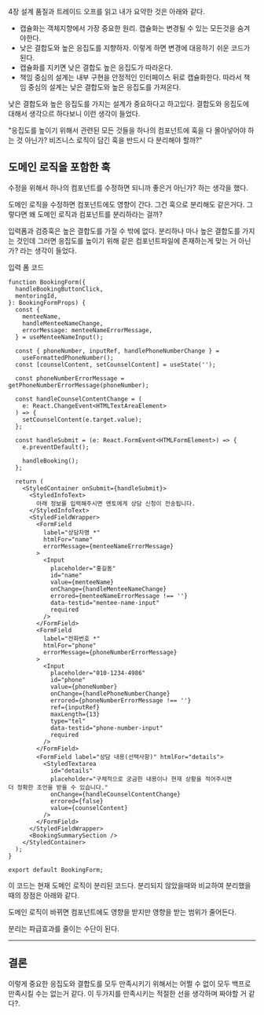 4장 설계 품질과 트레이드 오프를 읽고 내가 요약한 것은 아래와 같다.

- 캡슐화는 객체지향에서 가장 중요한 원리. 캡슐화는 변경될 수 있는 모든것을 숨겨야한다.
- 낮은 결합도와 높은 응집도를 지향하자. 이렇게 하면 변경에 대응하기 쉬운 코드가 된다.
- 캡슐화를 지키면 낮은 결합도 높은 응집도가 따라온다.
- 책임 중심의 설계는 내부 구현을 안정적인 인터페이스 뒤로 캡슐화한다. 따라서 책임 중심의 설계는 낮은 결합도와 높은 응집도를 가져온다.

낮은 결합도와 높은 응집도를 가지는 설계가 중요하다고 하고있다. 결합도와 응집도에 대해서 생각으르 하다보니 이런 생각이 들었다.

"응집도를 높이기 위해서 관련된 모든 것들을 하나의 컴포넌트에 훅을 다 몰아넣어야 하는 것 아닌가? 비즈니스 로직이 담긴 훅을 반드시 다 분리해야 할까?"

## 도메인 로직을 포함한 훅

수정을 위해서 하나의 컴포넌트를 수정하면 되니까 좋은거 아닌가? 하는 생각을 했다.

도메인 로직을 수정하면 컴포넌트에도 영향이 간다. 그건 훅으로 분리해도 같은거다. 그렇다면 왜 도메인 로직과 컴포넌트를 분리하라는 걸까?

입력폼과 검증훅은 높은 결합도를 가질 수 밖에 없다. 분리하나 마나 높은 결합도를 가지는 것인데 그러면 응집도를 높이기 위해 같은 컴포넌트파일에 존재하는게 맞는 거 아닌가? 라는 생각이 들었다.

입력 폼 코드

```tsx
function BookingForm({
  handleBookingButtonClick,
  mentoringId,
}: BookingFormProps) {
  const {
    menteeName,
    handleMenteeNameChange,
    errorMessage: menteeNameErrorMessage,
  } = useMenteeNameInput();

  const { phoneNumber, inputRef, handlePhoneNumberChange } =
    useFormattedPhoneNumber();
  const [counselContent, setCounselContent] = useState('');

  const phoneNumberErrorMessage = getPhoneNumberErrorMessage(phoneNumber);

  const handleCounselContentChange = (
    e: React.ChangeEvent<HTMLTextAreaElement>
  ) => {
    setCounselContent(e.target.value);
  };

  const handleSubmit = (e: React.FormEvent<HTMLFormElement>) => {
    e.preventDefault();

    handleBooking();
  };

  return (
    <StyledContainer onSubmit={handleSubmit}>
      <StyledInfoText>
        아래 정보를 입력해주시면 멘토에게 상담 신청이 전송됩니다.
      </StyledInfoText>
      <StyledFieldWrapper>
        <FormField
          label="상담자명 *"
          htmlFor="name"
          errorMessage={menteeNameErrorMessage}
        >
          <Input
            placeholder="홍길동"
            id="name"
            value={menteeName}
            onChange={handleMenteeNameChange}
            errored={menteeNameErrorMessage !== ''}
            data-testid="mentee-name-input"
            required
          />
        </FormField>
        <FormField
          label="전화번호 *"
          htmlFor="phone"
          errorMessage={phoneNumberErrorMessage}
        >
          <Input
            placeholder="010-1234-4986"
            id="phone"
            value={phoneNumber}
            onChange={handlePhoneNumberChange}
            errored={phoneNumberErrorMessage !== ''}
            ref={inputRef}
            maxLength={13}
            type="tel"
            data-testid="phone-number-input"
            required
          />
        </FormField>
        <FormField label="상담 내용(선택사항)" htmlFor="details">
          <StyledTextarea
            id="details"
            placeholder="구체적으로 궁금한 내용이나 현재 상황을 적어주시면 
더 정확한 조언을 받을 수 있습니다."
            onChange={handleCounselContentChange}
            errored={false}
            value={counselContent}
          />
        </FormField>
      </StyledFieldWrapper>
      <BookingSummarySection />
    </StyledContainer>
  );
}

export default BookingForm;
```

이 코드는 현재 도메인 로직이 분리된 코드다. 분리되지 않았을때와 비교하여 분리했을때의 장점은 아래와 같다.

도메인 로직이 바뀌면 컴포넌트에도 영향을 받지만 영향을 받는 범위가 줄어든다.

분리는 파급효과를 줄이는 수단이 된다.

---

## 결론

이렇게 중요한 응집도와 결합도를 모두 만족시키기 위해서는 어쩔 수 없이 모두 백프로 만족시킬 수는 없는거 같다. 이 두가지를 만족시키는 적절한 선을 생각하며 짜야할 거 같다?.
